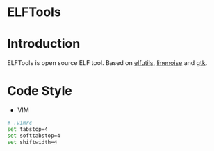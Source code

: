 ELFTools
========

# Introduction

ELFTools is open source ELF tool. Based on [elfutils](https://sourceware.org/git/elfutils.git), [linenoise](https://github.com/antirez/linenoise) and [gtk](https://github.com/GNOME/gtk).

# Code Style

* VIM

```bash
# .vimrc
set tabstop=4
set softtabstop=4
set shiftwidth=4
```

